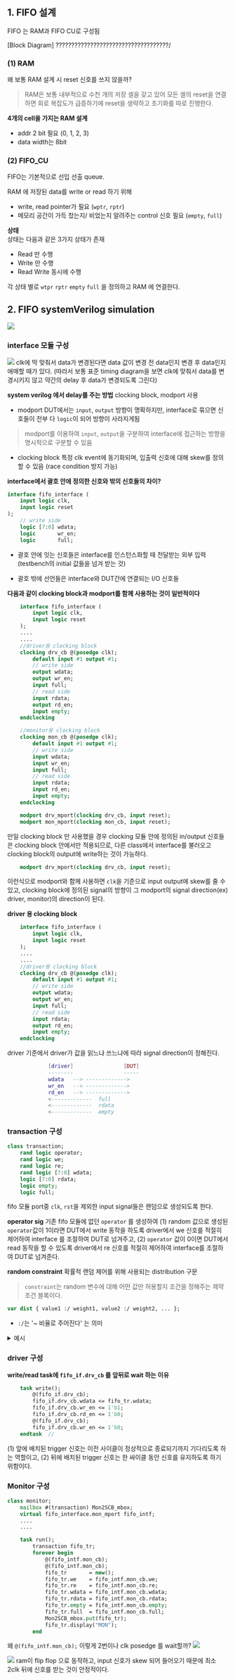 ## 1. FIFO 설계

FIFO 는 RAM과 FIFO CU로 구성됨

[Block Diagram]
????????????????????????????????????/

###  (1) RAM
왜 보통 RAM 설계 시 reset 신호를 쓰지 않을까?
> RAM은 보통 내부적으로 수천 개의 저장 셀을 갖고 있어 모든 셀의 reset을 연결하면 회로 복잡도가 급증하기에 reset을 생략하고 초기화를 따로 진행한다.


**4개의 cell을 가지는 RAM 설계**
- addr 2 bit 필요 (0, 1, 2, 3)
- data width는 8bit

### (2) FIFO_CU
FIFO는 기본적으로 선입 선출 queue.

RAM 에 저장된 data를 write or read 하기 위해 
- write, read pointer가 필요 (`wptr`, `rptr`)
- 메모리 공간이 가득 찼는지/ 비었는지 알려주는 control 신호 필요 (`empty`, `full`)

**상태**  
상태는 다음과 같은 3가지 상태가 존재

- Read 만 수행
- Write 만 수행
- Read Write 동시에 수행

각 상태 별로 `wtpr` `rptr` `empty` `full` 을 정의하고 RAM 에 연결한다.

## 2. FIFO systemVerilog simulation
![](image.png)

### interface 모듈 구성
![](image-1.png)
clk에 딱 맞춰서 data가 변경된다면 data 값이 변경 전 data인지 변경 후 data인지 애매할 때가 있다. (따라서 보통 표준 timing diagram을 보면 clk에 맞춰서 data를 변경시키지 않고 약간의 delay 후 data가 변경되도록 그린다)

**system verilog 에서 delay를 주는 방법**
clocking block, modport 사용

- modport
DUT에서는 `input`, `output` 방향이 명확하지만,
interface로 묶으면 신호들이 전부 다 `logic`이 되어 방향이 사라지게됨

> modport를 이용하여 `input`, `output`을 구분하여 interface에 접근하는 방향을 명시적으로 구분할 수 있음

- clocking block
특정 clk event에 동기화되며, 입출력 신호에 대해 skew를 정의할 수 있음
(race condition 방지 가능)




**interface에서 괄호 안에 정의한 신호와 밖의 신호들의 차이?**

```systemVerilog
interface fifo_interface (
    input logic clk,
    input logic reset
);
    // write side
    logic [7:0] wdata;
    logic       wr_en;
    logic       full;
```

- 괄호 안에 잇는 신호들은 interface를 인스턴스화할 때 전달받는 외부 입력 (testbench의 initial 값들을 넘겨 받는 것)

- 괄호 밖에 선언들은 interface와 DUT간에 연결되는 I/O 신호들

**다음과 같이 clocking block과 modport를 함께 사용하는 것이 일반적이다**
```systemVerilog
    interface fifo_interface (
        input logic clk,
        input logic reset
    );
    ....
    ....
    //driver용 clocking block
    clocking drv_cb @(posedge clk); 
        default input #1 output #1;
        // write side
        output wdata;
        output wr_en;
        input full;
        // read side
        input rdata;
        output rd_en;
        input empty;
    endclocking

    //monitor용 clocking block
    clocking mon_cb @(posedge clk); 
        default input #1 output #1;
        // write side
        input wdata;
        input wr_en;
        input full;
        // read side
        input rdata;
        input rd_en;
        input empty;
    endclocking

    modport drv_mport(clocking drv_cb, input reset);
    modport mon_mport(clocking mon_cb, input reset);

```
만일 clocking block 만 사용했을 경우 clocking  모듈 안에 정의된 in/output 신호들은 clocking block 안에서만 적용되므로, 다른 class에서 interface를 불러오고 clocking block의 output에 write하는 것이 가능하다.

```systemVerilog
    modport drv_mport(clocking drv_cb, input reset);
```
이런식으로 modport와 함께 사용하면 `clk`을 기준으로 input output에 skew를 줄 수 있고, clocking block에 정의된 signal의 방향이 그 modport의 signal direction(ex) driver, monitor)의 direction이 된다.


**driver 용 clocking block**

```systemVerilog
    interface fifo_interface (
        input logic clk,
        input logic reset
    );
    ....
    ....
    //driver용 clocking block
    clocking drv_cb @(posedge clk); 
        default input #1 output #1;
        // write side
        output wdata;
        output wr_en;
        input full;
        // read side
        input rdata;
        output rd_en;
        input empty;
    endclocking
```
driver 기준에서 driver가 값을 읽느냐 쓰느냐에 따라 signal direction이 정해진다.
```lua
             [driver]                [DUT]
             --------                -----
             wdata   --> ------------->
             wr_en   --> ------------->
             rd_en   --> ------------->
             <-------------  full
             <-------------  rdata
             <-------------  empty

```
### transaction 구성
```systemVerilog
class transaction;
    rand logic operator;
    rand logic we;
    rand logic re;
    rand logic [7:0] wdata;
    logic [7:0] rdata;
    logic empty;
    logic full;
```
fifo 모듈 port중 `clk`, `rst`을 제외한 input signal들은 랜덤으로 생성되도록 한다. 

**operator sig**
기존 fifo 모듈에 없던 `operator` 를 생성하여 
(1) random 값으로 생성된 `operator`값이 1이라면 DUT에서 write 동작을 하도록 driver에서 we 신호를 적절히 제어하여 interface 를 조절하여 DUT로 넘겨주고,
(2) `operator` 값이 0이면 DUT에서 read 동작을 할 수 있도록 driver에서 re 신호를 적절히 제어하여 interface를 조절하여 DUT로 넘겨준다.

**random constraint**
확률적 랜덤 제어를 위해 사용되는 distribution 구문
> `constraint`는 random 변수에 대해 어떤 값만 허용할지 조건을 정해주는 제약 조건 블록이다.

```systemVerilog
var dist { value1 :/ weight1, value2 :/ weight2, ... };
```
- `:/`는 '~ 비율로 주어진다' 는 의미

<details>
<summary> 예시</summary>

```systemVerilog
a dist { 1:/80, 0:/20 };
```
1이 80% 확률, 0이 20%로 확률로 랜덤 생성된다는 의미

</details>

### driver 구성
**write/read task에 `fifo_if.drv_cb` 를 앞뒤로 wait 하는 이유**

```systemVerilog
    task write();
        @(fifo_if.drv_cb);
        fifo_if.drv_cb.wdata <= fifo_tr.wdata;
        fifo_if.drv_cb.wr_en <= 1'b1;
        fifo_if.drv_cb.rd_en <= 1'b0;
        @(fifo_if.drv_cb);
        fifo_if.drv_cb.wr_en <= 1'b0;
    endtask  //
```

(1) 앞에 배치된 trigger 신호는 이전 사이클이 정상적으로 종료되기까지 기다리도록 하는 역할이고,
(2) 뒤에 배치된 trigger 신호는 한 싸이클 동안 신호를 유지하도록 하기 위함이다.


### Monitor 구성

```systemVerilog
class monitor;
    mailbox #(transaction) Mon2SCB_mbox;
    virtual fifo_interface.mon_mport fifo_intf;
    ....
    ....

    task run();
        transaction fifo_tr;
        forever begin
            @(fifo_intf.mon_cb);
            @(fifo_intf.mon_cb);
            fifo_tr       = new();
            fifo_tr.we    = fifo_intf.mon_cb.we;
            fifo_tr.re    = fifo_intf.mon_cb.re;
            fifo_tr.wdata = fifo_intf.mon_cb.wdata;
            fifo_tr.rdata = fifo_intf.mon_cb.rdata;
            fifo_tr.empty = fifo_intf.mon_cb.empty;
            fifo_tr.full  = fifo_intf.mon_cb.full;
            Mon2SCB_mbox.put(fifo_tr);
            fifo_tr.display("MON");
        end
```

왜 `@(fifo_intf.mon_cb);` 이렇게 2번이나 clk posedge 를 wait할까?
![](output.png)

![](pic.png>)
ram이 flip flop 으로 동작하고, input 신호가 skew 되어 들어오기 때문에 최소 2clk 뒤에 신호를 받는 것이 안정적이다.
